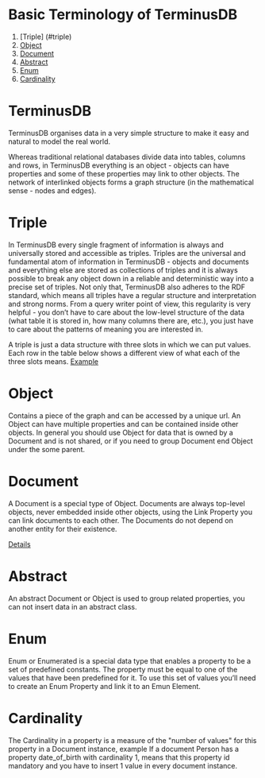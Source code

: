 # Basic Terminology of TerminusDB

 1. [Triple] (#triple)
 2. [Object](#object)
 3. [Document](#document)
 4. [Abstract](#abstract)
 5. [Enum](#enum)
 6. [Cardinality](#Cardinality)
 

# TerminusDB
TerminusDB organises data in a very simple structure to make it easy and natural to model the real world.

Whereas traditional relational databases divide data into tables, columns and rows, in TerminusDB everything is an object - objects can have properties and some of these properties may link to other objects. The network of interlinked objects forms a graph structure (in the mathematical sense - nodes and edges).

# Triple
In TerminusDB every single fragment of information is always and universally stored and accessible as triples. Triples are the universal and fundamental atom of information in TerminusDB - objects and documents and everything else are stored as collections of triples and it is always possible to break any object down in a reliable and deterministic way into a precise set of triples. Not only that, TerminusDB also adheres to the RDF standard, which means all triples have a regular structure and interpretation and strong norms. From a query writer point of view, this regularity is very helpful - you don’t have to care about the low-level structure of the data (what table it is stored in, how many columns there are, etc.), you just have to care about the patterns of meaning you are interested in.

A triple is just a data structure with three slots in which we can put values. Each row in the table below shows a different view of what each of the three slots means.
[Example](/#/Explanation/QUERY?id=rule-1-triples-all-the-way-down)

# Object
Contains a piece of the graph and can be accessed by a unique url. An Object can have multiple properties and can be contained inside other objects. In general you should use Object for data that is owned by a Document and is not shared, or if you need to group Document end Object under the some parent.  

# Document
A Document is a special type of Object. Documents are always top-level objects, never embedded inside other objects, using the Link Property you can link documents to each other. The Documents do not depend on another entity for their existence.

[Details](/#/Explanation/DOCINTERFACE?id=defining-document-types)

# Abstract
An abstract Document or Object is used to group related properties, you can not insert data in an abstract class.

# Enum
Enum or Enumerated is a special data type that enables a property to be a set of predefined constants. The property must be equal to one of the values that have been predefined for it. To use this set of values you’ll need to create an Enum Property and link it to an Emun Element.

# Cardinality
The Cardinality in a property is a measure of the "number of values" for this property in a Document instance, example If a document Person has a property date_of_birth with cardinality 1, means that this property id mandatory and you have to insert 1 value in every document instance.
